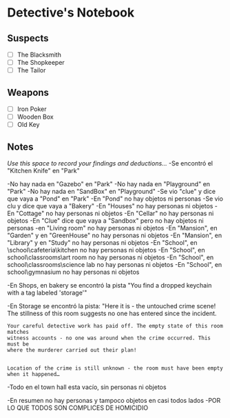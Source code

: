 # Detective's Notebook

## Suspects
- [ ] The Blacksmith
- [ ] The Shopkeeper
- [ ] The Tailor

## Weapons
- [ ] Iron Poker
- [ ] Wooden Box
- [ ] Old Key

## Notes
*Use this space to record your findings and deductions...*
-Se encontró el "Kitchen Knife" en "Park"

-No hay nada en "Gazebo" en "Park"
-No hay nada en "Playground" en "Park"
-No hay nada en "SandBox" en "Playground"
-Se vio "clue" y dice que vaya a "Pond" en "Park"
-En "Pond" no hay objetos ni personas
-Se vio clu y dice que vaya a "Bakery"
-En "Houses" no hay personas ni objetos
-En "Cottage" no hay personas ni objetos
-En "Cellar" no hay personas ni objetos
-En "Clue" dice que vaya a "Sandbox" pero no hay objetos ni personas
-en "Living room" no hay personas ni objetos
-En "Mansion", en "Garden" y en "GreenHouse" no hay personas ni objetos
-En "Mansion", en "Library" y en "Study" no hay personas ni objetos
-En "School", en \school\cafeteria\kitchen no hay personas ni objetos
-En "School", en school\classrooms\art room no hay personas ni objetos
-En "School", en school\classrooms\science lab no hay personas ni objetos
-En "School", en school\gymnasium no hay personas ni objetos

-En Shops, en bakery se encontró la pista "You find a dropped keychain with a tag labeled 'storage'"

-En Storage se encontró la pista:
	"Here it is - the untouched crime scene! The stillness of this room suggests no one has entered since the incident.

	Your careful detective work has paid off. The empty state of this room matches 
	witness accounts - no one was around when the crime occurred. This must be 
	where the murderer carried out their plan!


	Location of the crime is still unknown - the room must have been empty when it happened…
-Todo en el town hall esta vacío, sin personas ni objetos

-En resumen no hay personas y tampoco objetos en casi todos lados
-POR LO QUE TODOS SON COMPLICES DE HOMICIDIO
